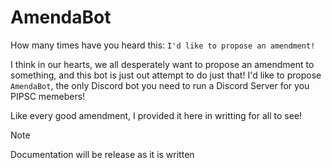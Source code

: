 # AmendaBot

How many times have you heard this: `I'd like to propose an amendment!`

I think in our hearts, we all desperately want to propose an amendment to something, and this bot is just out attempt to do just that! I'd like to propose `AmendaBot`, the only Discord bot you need to run a Discord Server for you PIPSC memebers! 

Like every good amendment, I provided it here in writting for all to see!

> [!NOTE]
>Documentation will be release as it is written